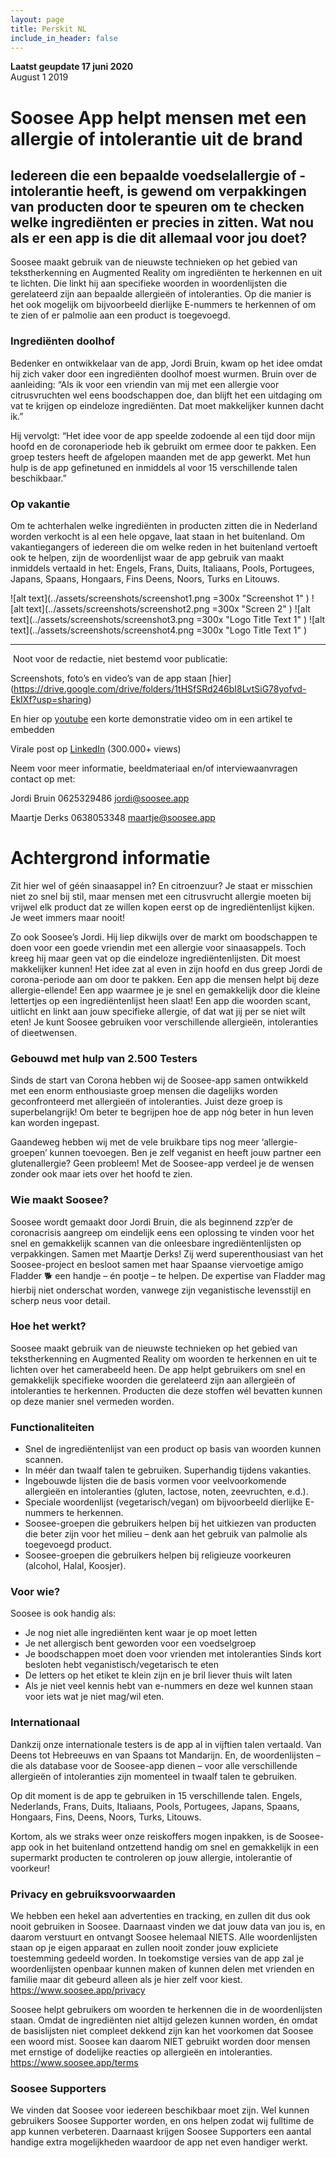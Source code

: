 ```yaml
---
layout: page
title: Perskit NL
include_in_header: false
---
```



**Laatst geupdate 17 juni 2020**  
August 1 2019

# Soosee App helpt mensen met een allergie of intolerantie uit de brand

## Iedereen die een bepaalde voedselallergie of -intolerantie heeft, is gewend om verpakkingen van producten door te speuren om te checken welke ingrediënten er precies in zitten. Wat nou als er een app is die dit allemaal voor jou doet?

Soosee maakt gebruik van de nieuwste technieken op het gebied van tekstherkenning en Augmented Reality om ingrediënten te herkennen en uit te lichten. Die linkt hij aan specifieke woorden in woordenlijsten die gerelateerd zijn aan bepaalde allergieën of intoleranties. Op die manier is het ook mogelijk om bijvoorbeeld dierlijke E-nummers te herkennen of om te zien of er palmolie aan een product is toegevoegd.

### Ingrediënten doolhof

Bedenker en ontwikkelaar van de app, Jordi Bruin, kwam op het idee omdat hij zich vaker door een ingrediënten doolhof moest wurmen. Bruin over de aanleiding: “Als ik voor een vriendin van mij met een allergie voor citrusvruchten wel eens boodschappen doe, dan blijft het een uitdaging om vat te krijgen op eindeloze ingrediënten. Dat moet makkelijker kunnen dacht ik.”

Hij vervolgt: “Het idee voor de app speelde zodoende al een tijd door mijn hoofd en de coronaperiode heb ik gebruikt om ermee door te pakken. Een groep testers heeft de afgelopen maanden met de app gewerkt. Met hun hulp is de app gefinetuned en inmiddels al voor 15 verschillende talen beschikbaar.”

### Op vakantie

Om te achterhalen welke ingrediënten in producten zitten die in Nederland worden verkocht is al een hele opgave, laat staan in het buitenland. Om vakantiegangers of iedereen die om welke reden in het buitenland vertoeft ook te helpen, zijn de woordenlijst waar de app gebruik van maakt inmiddels vertaald in het: Engels, Frans, Duits, Italiaans, Pools, Portugees, Japans, Spaans, Hongaars, Fins Deens, Noors, Turks en Litouws.


![alt text](../assets/screenshots/screenshot1.png =300x "Screenshot 1" )
![alt text](../assets/screenshots/screenshot2.png =300x "Screen 2" )
![alt text](../assets/screenshots/screenshot3.png =300x "Logo Title Text 1" )
![alt text](../assets/screenshots/screenshot4.png =300x "Logo Title Text 1" )

____________________________________________

 Noot voor de redactie, niet bestemd voor publicatie:

Screenshots, foto’s en video’s van de app staan [hier]
(https://drive.google.com/drive/folders/1tHSfSRd246bI8LvtSiG78yofvd-EkIXf?usp=sharing)

En hier op [youtube](https://youtu.be/_olxi98dTJU) een korte demonstratie video om in een artikel te embedden

Virale post op [LinkedIn](https://www.linkedin.com/feed/update/urn:li:activity:6669536556455399424) (300.000+ views)

Neem voor meer informatie, beeldmateriaal en/of interviewaanvragen contact op met: 

Jordi Bruin
0625329486
jordi@soosee.app

Maartje Derks 
0638053348
maartje@soosee.app


# Achtergrond informatie

Zit hier wel of géén sinaasappel in? En citroenzuur? Je staat er misschien niet zo snel bij stil, maar mensen met een citrusvrucht allergie moeten bij vrijwel elk product dat ze willen kopen eerst op de ingrediëntenlijst kijken. Je weet immers maar nooit! 

Zo ook Soosee’s Jordi. Hij liep dikwijls over de markt om boodschappen te doen voor een goede vriendin met een allergie voor sinaasappels. Toch kreeg hij maar geen vat op die eindeloze ingrediëntenlijsten. Dit moest makkelijker kunnen!
Het idee zat al even in zijn hoofd en dus greep Jordi de corona-periode aan om door te pakken. Een app die mensen helpt bij deze allergie-ellende! Een app waarmee je je snel en gemakkelijk door die kleine lettertjes op een ingrediëntenlijst heen slaat! Een app die woorden scant, uitlicht en linkt aan jouw specifieke allergie, of dat wat jij per se niet wilt eten! Je kunt Soosee gebruiken voor verschillende allergieën, intoleranties of dieetwensen.

### Gebouwd met hulp van 2.500 Testers
Sinds de start van Corona hebben wij de Soosee-app samen ontwikkeld met een enorm enthousiaste groep mensen die dagelijks worden geconfronteerd met allergieën of intoleranties. Juist deze groep is superbelangrijk! Om beter te begrijpen hoe de app nóg beter in hun leven kan worden ingepast. 

Gaandeweg hebben wij met de vele bruikbare tips nog meer ‘allergie-groepen’ kunnen toevoegen. Ben je zelf veganist en heeft jouw partner een glutenallergie? Geen probleem! Met de Soosee-app verdeel je de wensen zonder ook maar iets over het hoofd te zien.


### Wie maakt Soosee?
Soosee wordt gemaakt door Jordi Bruin, die als beginnend zzp’er de coronacrisis aangreep om eindelijk eens een oplossing te vinden voor het snel en gemakkelijk scannen van die onleesbare ingrediëntenlijsten op verpakkingen. Samen met Maartje Derks! Zij werd superenthousiast van het Soosee-project en besloot samen met haar Spaanse viervoetige amigo Fladder 🐕 een handje – én pootje – te helpen. De expertise van Fladder mag hierbij niet onderschat worden, vanwege zijn veganistische levensstijl en scherp neus voor detail.

### Hoe het werkt?
Soosee maakt gebruik van de nieuwste technieken op het gebied van tekstherkenning en Augmented Reality om woorden te herkennen en uit te lichten over het camerabeeld heen. De app helpt gebruikers om snel en gemakkelijk specifieke woorden die gerelateerd zijn aan allergieën of intoleranties te herkennen. Producten die deze stoffen wél bevatten kunnen op deze manier snel vermeden worden.

### Functionaliteiten
- Snel de ingrediëntenlijst van een product op basis van woorden kunnen scannen.
- In méér dan twaalf talen te gebruiken. Superhandig tijdens vakanties.
- Ingebouwde lijsten die de basis vormen voor veelvoorkomende allergieën en intoleranties (gluten, lactose, noten, zeevruchten, e.d.).
- Speciale woordenlijst (vegetarisch/vegan) om bijvoorbeeld dierlijke E-nummers te herkennen.
- Soosee-groepen die gebruikers helpen bij het uitkiezen van producten die beter zijn voor het milieu – denk aan het gebruik van palmolie als toegevoegd product.
- Soosee-groepen die gebruikers helpen bij religieuze voorkeuren (alcohol, Halal, Koosjer).

### Voor wie?
Soosee is ook handig als:
- Je nog niet alle ingrediënten kent waar je op moet letten
- Je net allergisch bent geworden voor een voedselgroep
- Je boodschappen moet doen voor vrienden met intoleranties
Sinds kort besloten hebt veganistisch/vegetarisch te eten
- De letters op het etiket te klein zijn en je bril liever thuis wilt laten
- Als je niet veel kennis hebt van e-nummers en deze wel kunnen staan voor iets wat je niet mag/wil eten.

### Internationaal
Dankzij onze internationale testers is de app al in vijftien talen vertaald. Van Deens tot Hebreeuws en van Spaans tot Mandarijn. En, de woordenlijsten – die als database voor de Soosee-app dienen – voor alle verschillende allergieën of intoleranties zijn momenteel in twaalf talen te gebruiken.

Op dit moment is de app te gebruiken in 15 verschillende talen.
Engels, Nederlands, Frans, Duits, Italiaans, Pools, Portugees, Japans, Spaans, Hongaars, Fins, Deens, Noors, Turks, Litouws.  

Kortom, als we straks weer onze reiskoffers mogen inpakken, is de Soosee-app ook in het buitenland ontzettend handig om snel en gemakkelijk in een supermarkt producten te controleren op jouw allergie, intolerantie of voorkeur! 

### Privacy en gebruiksvoorwaarden
We hebben een hekel aan advertenties en tracking, en zullen dit dus ook nooit gebruiken in Soosee. Daarnaast vinden we dat jouw data van jou is, en daarom verstuurt en ontvangt Soosee helemaal NIETS. Alle woordenlijsten staan op je eigen apparaat en zullen nooit zonder jouw expliciete toestemming gedeeld worden. In toekomstige versies van de app zal je woordenlijsten openbaar kunnen maken of kunnen delen met vrienden en familie maar dit gebeurd alleen als je hier zelf voor kiest.
https://www.soosee.app/privacy

Soosee helpt gebruikers om woorden te herkennen die in de woordenlijsten staan. Omdat de ingrediënten niet altijd gelezen kunnen worden, én omdat de basislijsten niet compleet dekkend zijn kan het voorkomen dat Soosee een woord mist. Soosee kan daarom NIET gebruikt worden door mensen met ernstige of dodelijke reacties op allergieën en intoleranties.
https://www.soosee.app/terms

### Soosee Supporters
We vinden dat Soosee voor iedereen beschikbaar moet zijn. Wel kunnen gebruikers Soosee Supporter worden, en ons helpen zodat wij fulltime de app kunnen verbeteren. Daarnaast krijgen Soosee Supporters een aantal handige extra mogelijkheden waardoor de app net even handiger werkt.







